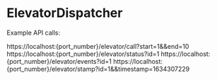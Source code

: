 # ElevatorDispatcher

Example API calls:

https://localhost:{port_number}/elevator/call?start=1&&end=10
https://localhost:{port_number}/elevator/status?id=1
https://localhost:{port_number}/elevator/events?id=1
https://localhost:{port_number}/elevator/stamp?id=1&&timestamp=1634307229
